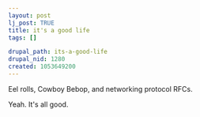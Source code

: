 ```yaml
--- 
layout: post
lj_post: TRUE
title: it's a good life
tags: []

drupal_path: its-a-good-life
drupal_nid: 1280
created: 1053649200
---
```

Eel rolls, Cowboy Bebop, and networking protocol RFCs.

Yeah. It's all good.
